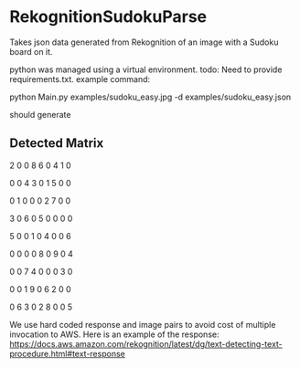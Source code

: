 # RekognitionSudokuParse
Takes json data generated from Rekognition of an image with a Sudoku board on it. 

python was managed using a virtual environment. todo: Need to provide requirements.txt.
example command:

python Main.py examples/sudoku_easy.jpg -d examples/sudoku_easy.json

should generate

Detected Matrix
------------------
2 0 0 8 6 0 4 1 0 

0 0 4 3 0 1 5 0 0 

0 1 0 0 0 2 7 0 0 

3 0 6 0 5 0 0 0 0 

5 0 0 1 0 4 0 0 6 

0 0 0 0 8 0 9 0 4 

0 0 7 4 0 0 0 3 0 

0 0 1 9 0 6 2 0 0 

0 6 3 0 2 8 0 0 5 


We use hard coded response and image pairs to avoid cost of multiple invocation to AWS. Here is 
an example of the response: https://docs.aws.amazon.com/rekognition/latest/dg/text-detecting-text-procedure.html#text-response